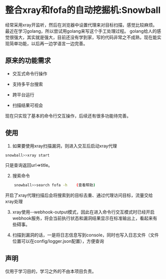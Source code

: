 # 整合xray和fofa的自动挖掘机:Snowball

经常采用xray开监听，然后在浏览器中设置代理来对目标扫描，感觉比较麻烦。最近在学习golang，所以尝试用golang来写这个手工处理过程。
golang给人的感觉很强大，其实就是强大，目前还没有学到家，写的代码非常之不成熟，现在能实现简单功能，以后再一边学语言一边完善。

## 原来的功能需求

- 交互式命令行操作

- 支持多平台搜索

- 跨平台运行

- 扫描结果可视会

现在只实现了基本的命令行交互操作，后续还有很多功能待完善。

## 使用

1. 如果要使用xray扫描漏洞，则进入交互后启动xray代理

```bash
snowball>>xray start
```

只是查询返回url=>title。

2. 搜索命令

```bash
    snowball>>search fofa -h    (查看帮助)
```
开启了xray代理扫描后会将搜索到的目标去重、通过代理访问目标，流量交给xray处理

3. xray使用--webhook-output模式，因此在进入命令行交互模式时已经开启webhook服务，将会当前执行状态和漏洞结果显示在标准输出上，看起来有些碍事。

4. 扫描到漏洞的话，一是将日志信息写到console，同时也写入日志文件（文件位置可以在config/logger.json配置），方便查询

## 声明

仅用于学习目的，学习之外的不由本项目负责。